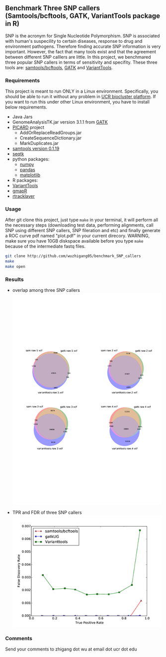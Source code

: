## Benchmark Three SNP callers (Samtools/bcftools, GATK, VariantTools package in R) ##

SNP is the acronym for Single Nucleotide Polymorphism. SNP is associated with human's suspecility to
certain diseases, response to drug and environment pathogens. Therefore finding accurate SNP information 
is very important. However, the fact that many tools exist and that the agreement between 
different SNP calllers are little. In this project, we benchmared three popular SNP 
callers in terms of sensitivity and specifity. 
These three tools are: [samtools/bcftools](http://samtools.sourceforge.net/samtools.shtml), 
[GATK](http://bit.ly/1p10oNM)
and [VariantTools](http://www.bioconductor.org/packages/release/bioc/html/VariantTools.html).

### Requirements ###

This project is meant to run ONLY in a Linux environment. Specifically, you should be able to run it without any 
problem in [UCR biocluster platform](http://manuals.bioinformatics.ucr.edu/home/hpc). If you want to run this under other Linux environment, you have to install below requirements. 

* Java Jars
 * GenomeAnalysisTK.jar version 3.1.1 from [GATK](http://bit.ly/1p10oNM)
 * [PICARD](http://picard.sourceforge.net/) project 
    * AddOrReplaceReadGroups.jar  
    * CreateSequenceDictionary.jar
    * MarkDuplicates.jar
* [samtools version 0.1.19](http://sourceforge.net/projects/samtools/)
* [seqtk](https://github.com/lh3/seqtk)
* python packages:
  * [numpy](http://www.numpy.org/)
  * [pandas](http://pandas.pydata.org/)
  * [matplotlib](http://matplotlib.org/)
* R packages:
 * [VariantTools](http://www.bioconductor.org/packages/release/bioc/html/VariantTools.html)
 * [gmapR](http://www.bioconductor.org/packages/2.12/bioc/html/gmapR.html)
 * [rtracklayer](http://www.bioconductor.org/packages/release/bioc/html/rtracklayer.html)

### Usage ###
After git clone this project, just type `make` in your terminal, it will perform all the necessary 
steps (downloading test data, performing alignments, call SNP using different SNP callers, SNP 
fileration and etc) and finally generate a ROC curve pdf named "plot.pdf" in your current direcory.
WARNING, make sure you have 10GB diskspace available before you type ``make`` because of the intermediate fastq files.
```bash
git clone http://github.com/wuzhigang05/benchmark_SNP_callers 
make
make open
```
### Results ###
* overlap among three SNP callers
![alt tag](https://raw.githubusercontent.com/wuzhigang05/benchmark_SNP_callers/master/venn.png)

* TPR and FDR of three SNP callers
![alt tag](https://raw.githubusercontent.com/wuzhigang05/benchmark_SNP_callers/master/plot.png)

### Comments ###
Send your comments to zhigang dot wu at email dot ucr dot edu

